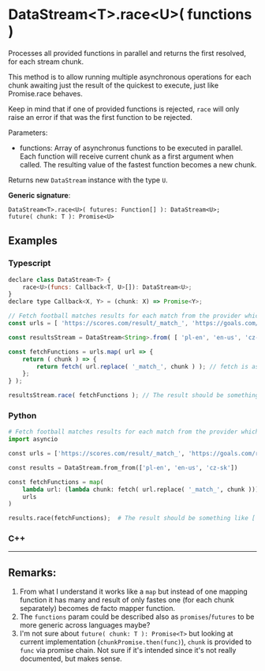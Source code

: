 # DataStream\<T>.race\<U>( functions )

Processes all provided functions in parallel and returns the first resolved, for each stream chunk.

This method is to allow running multiple asynchronous operations for each chunk awaiting just the result of the quickest to execute, just like Promise.race behaves.

Keep in mind that if one of provided functions is rejected, `race` will only raise an error if that was the first function to be rejected.

Parameters:

- functions: Array of asynchronus functions to be executed in parallel. Each function will receive current chunk as a first argument when called. The resulting value of the fastest function becomes a new chunk.

Returns new `DataStream` instance with the type `U`.

**Generic signature**:

```
DataStream<T>.race<U>( futures: Function[] ): DataStream<U>;
future( chunk: T ): Promise<U>
```

## Examples

### Typescript

```js
declare class DataStream<T> {
    race<U>(funcs: Callback<T, U>[]): DataStream<U>;
}
declare type Callback<X, Y> = (chunk: X) => Promise<Y>;

// Fetch football matches results for each match from the provider which retruns results the fastest.
const urls = [ 'https://scores.com/result/_match_', 'https://goals.com/results/_match_', , 'https://football.com/results/_match_' ];

const resultsStream = DataStream<String>.from( [ 'pl-en', 'en-us', 'cz-sk' ] );

const fetchFunctions = urls.map( url => {
    return ( chunk ) => {
        return fetch( url.replace( '_match_', chunk ) ); // fetch is async
    };
} );

resultsStream.race( fetchFunctions ); // The result should be something like [ '1:0', '2:2', '3:1' ]
```

### Python

```python
# Fetch football matches results for each match from the provider which retruns results the fastest.
import asyncio

const urls = ['https://scores.com/result/_match_', 'https://goals.com/results/_match_', 'https://football.com/results/_match_']

const results = DataStream.from_from(['pl-en', 'en-us', 'cz-sk'])

const fetchFunctions = map(
    lambda url: (lambda chunk: fetch( url.replace( '_match_', chunk ))),
    urls
)

results.race(fetchFunctions);  # The result should be something like [ '1:0', '2:2', '3:1' ]
```

### C++

---

## Remarks:

1. From what I understand it works like a `map` but instead of one mapping function it has many and result of only fastes one (for each chunk separately) becomes de facto mapper function.
1. The `functions` param could be described also as `promises`/`futures` to be more generic across languages maybe?
1. I'm not sure about `future( chunk: T ): Promise<T>` but looking at current implementation (`chunkPromise.then(func)`), `chunk` is provided to `func` via promise chain. Not sure if it's intended since it's not really documented, but makes sense.
